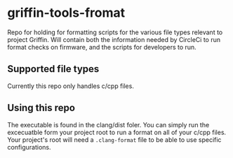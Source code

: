 # griffin-tools-fromat
Repo for holding for formatting scripts for the various file types relevant to project Griffin. Will contain both the information needed by CircleCi to run format checks on firmware, and the scripts for developers to run.

## Supported file types

Currently this repo only handles c/cpp files.
## Using this repo

The executable is found in the clang/dist foler. You can simply run the excecuatble form your project root to run a format on all of your c/cpp files. Your project's root will need a `.clang-format` file to be able to use specific configurations.

